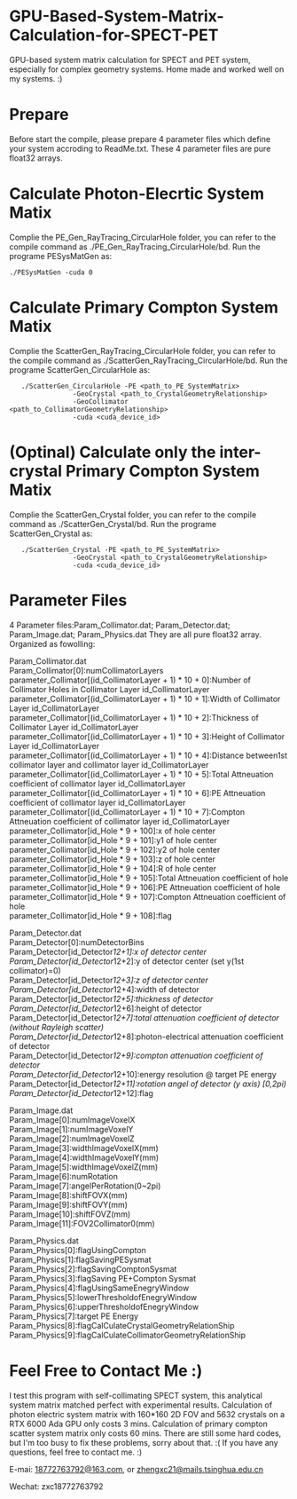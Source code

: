 # GPU-Based-System-Matrix-Calculation-for-SPECT-PET
GPU-based system matrix calculation for SPECT and PET system, especially for complex geometry systems. Home made and worked well on my systems. :)
# Prepare
Before start the compile, please prepare 4 parameter files which define your system accroding to ReadMe.txt. These 4 parameter files are pure float32 arrays.
# Calculate Photon-Elecrtic System Matix
Complie the PE_Gen_RayTracing_CircularHole folder, you can refer to the compile command as ./PE_Gen_RayTracing_CircularHole/bd.
Run the programe PESysMatGen as:
```
./PESysMatGen -cuda 0
```
# Calculate Primary Compton System Matix
Complie the ScatterGen_RayTracing_CircularHole folder, you can refer to the compile command as ./ScatterGen_RayTracing_CircularHole/bd.
Run the programe ScatterGen_CircularHole as:
```
   ./ScatterGen_CircularHole -PE <path_to_PE_SystemMatrix> 
                -GeoCrystal <path_to_CrystalGeometryRelationship>
                -GeoCollimator <path_to_CollimatorGeometryRelationship>
                -cuda <cuda_device_id>
```

# (Optinal) Calculate only the inter-crystal Primary Compton System Matix
Complie the ScatterGen_Crystal folder, you can refer to the compile command as ./ScatterGen_Crystal/bd.
Run the programe ScatterGen_Crystal as:
```
   ./ScatterGen_Crystal -PE <path_to_PE_SystemMatrix> 
                -GeoCrystal <path_to_CrystalGeometryRelationship>
                -cuda <cuda_device_id>
```

# Parameter Files
4 Parameter files:Param_Collimator.dat; Param_Detector.dat; Param_Image.dat; Param_Physics.dat
They are all pure float32 array. Organized as fowolling:

Param_Collimator.dat  
Param_Collimator[0]:numCollimatorLayers  
parameter_Collimator[(id_CollimatorLayer + 1) * 10 + 0]:Number of Collimator Holes in Collimator Layer id_CollimatorLayer  
parameter_Collimator[(id_CollimatorLayer + 1) * 10 + 1]:Width  of Collimator Layer id_CollimatorLayer  
parameter_Collimator[(id_CollimatorLayer + 1) * 10 + 2]:Thickness  of Collimator Layer id_CollimatorLayer  
parameter_Collimator[(id_CollimatorLayer + 1) * 10 + 3]:Height  of Collimator Layer id_CollimatorLayer  
parameter_Collimator[(id_CollimatorLayer + 1) * 10 + 4]:Distance between1st collimator layer and collimator layer id_CollimatorLayer  
parameter_Collimator[(id_CollimatorLayer + 1) * 10 + 5]:Total Attneuation coefficient of collimator layer id_CollimatorLayer  
parameter_Collimator[(id_CollimatorLayer + 1) * 10 + 6]:PE Attneuation coefficient of collimator layer id_CollimatorLayer  
parameter_Collimator[(id_CollimatorLayer + 1) * 10 + 7]:Compton Attneuation coefficient of collimator layer id_CollimatorLayer  
parameter_Collimator[id_Hole * 9 + 100]:x of hole center  
parameter_Collimator[id_Hole * 9 + 101]:y1 of hole center  
parameter_Collimator[id_Hole * 9 + 102]:y2 of hole center  
parameter_Collimator[id_Hole * 9 + 103]:z of hole center  
parameter_Collimator[id_Hole * 9 + 104]:R of hole center  
parameter_Collimator[id_Hole * 9 + 105]:Total Attneuation coefficient of hole  
parameter_Collimator[id_Hole * 9 + 106]:PE Attneuation coefficient of hole  
parameter_Collimator[id_Hole * 9 + 107]:Compton Attneuation coefficient of hole  
parameter_Collimator[id_Hole * 9 + 108]:flag  

Param_Detector.dat  
Param_Detector[0]:numDetectorBins  
Param_Detector[id_Detector*12+1]:x of detector center  
Param_Detector[id_Detector*12+2]:y of detector center (set y(1st collimator)=0)  
Param_Detector[id_Detector*12+3]:z of detector center  
Param_Detector[id_Detector*12+4]:width of detector  
Param_Detector[id_Detector*12+5]:thickness of detector  
Param_Detector[id_Detector*12+6]:height of detector  
Param_Detector[id_Detector*12+7]:total attenuation coefficient of detector (without Rayleigh scatter)  
Param_Detector[id_Detector*12+8]:photon-electrical attenuation coefficient of detector  
Param_Detector[id_Detector*12+9]:compton attenuation coefficient of detector  
Param_Detector[id_Detector*12+10]:energy resolution @ target PE energy  
Param_Detector[id_Detector*12+11]:rotation angel of detector (y axis) [0,2pi)  
Param_Detector[id_Detector*12+12]:flag  

Param_Image.dat  
Param_Image[0]:numImageVoxelX  
Param_Image[1]:numImageVoxelY  
Param_Image[2]:numImageVoxelZ  
Param_Image[3]:widthImageVoxelX(mm)  
Param_Image[4]:widthImageVoxelY(mm)  
Param_Image[5]:widthImageVoxelZ(mm)  
Param_Image[6]:numRotation  
Param_Image[7]:angelPerRotation(0~2pi)  
Param_Image[8]:shiftFOVX(mm)  
Param_Image[9]:shiftFOVY(mm)  
Param_Image[10]:shiftFOVZ(mm)  
Param_Image[11]:FOV2Collimator0(mm)  

Param_Physics.dat  
Param_Physics[0]:flagUsingCompton  
Param_Physics[1]:flagSavingPESysmat  
Param_Physics[2]:flagSavingComptonSysmat  
Param_Physics[3]:flagSaving PE+Compton Sysmat  
Param_Physics[4]:flagUsingSameEnegryWindow  
Param_Physics[5]:lowerThresholdofEnegryWindow  
Param_Physics[6]:upperThresholdofEnegryWindow  
Param_Physics[7]:target PE Energy  
Param_Physics[8]:flagCalCulateCrystalGeometryRelationShip  
Param_Physics[9]:flagCalCulateCollimatorGeometryRelationShip  

# Feel Free to Contact Me :)
I test this program with self-collimating SPECT system, this analytical system matrix matched perfect with experimental results. Calculation of photon electric system matrix with 160*160 2D FOV and 5632 crystals on a RTX 6000 Ada GPU only costs 3 mins. Calculation of primary compton scatter system matrix only costs 60 mins.
There are still some hard codes, but I'm too busy to fix these problems, sorry about that. :( If you have any questions, feel free to contact me. :)

E-mai: 18772763792@163.com, or zhengxc21@mails.tsinghua.edu.cn

Wechat: zxc18772763792
